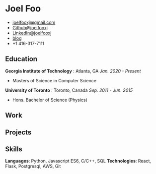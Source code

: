 # Joel Foo 
- [joelfooxj@gmail.com](mailto:joelfooxj@gmail.com) 
- [Github@joelfooxj](https://github.com/joelfooxj) 
- [LinkedIn@joelfooxj](https://www.linkedin.com/in/joelfooxj)
- [blog](https://joelfooxj.github.io/)
- +1 416-317-7111

## Education 
**Georgia Institute of Technology** : Atlanta, GA *Jan. 2020 - Present* 
- Masters of Science in Computer Science  

**University of Toronto** : Toronto, Canada *Sep. 2011 - Jun. 2015* 
- Hons. Bachelor of Science (Physics) 

## Work

## Projects 

## Skills
**Languages**: Python, Javascript ES6, C/C++, SQL 
**Technologies**: React, Flask, Postgresql, AWS, Git

